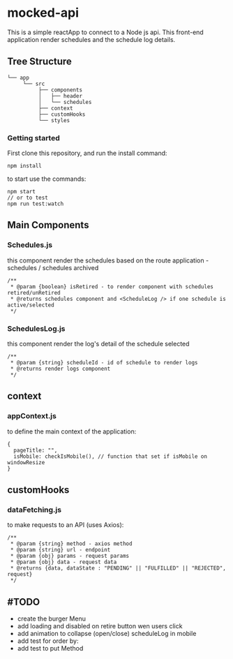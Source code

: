 # mocked-api

This is a simple reactApp to connect to a Node js api.
This front-end application render schedules and the schedule log details.

## Tree Structure

```
└── app
     └── src
          ├── components
          │   ├── header
          │   └── schedules
          ├── context
          ├── customHooks
          └── styles
```

### Getting started

First clone this repository, and run the install command:

```
npm install
```

to start use the commands:

```
npm start
// or to test
npm run test:watch
```

## Main Components

### Schedules.js

this component render the schedules based on the route application - schedules / schedules archived

```
/**
 * @param {boolean} isRetired - to render component with schedules retired/unRetired
 * @returns schedules component and <ScheduleLog /> if one schedule is active/selected
 */
```

### SchedulesLog.js

this component render the log's detail of the schedule selected

```
/**
 * @param {string} scheduleId - id of schedule to render logs
 * @returns render logs component
 */
```

## context

### appContext.js

to define the main context of the application:

```
{
  pageTitle: "",
  isMobile: checkIsMobile(), // function that set if isMobile on windowResize
}
```

## customHooks

### dataFetching.js

to make requests to an API (uses Axios):

```
/**
 * @param {string} method - axios method
 * @param {string} url - endpoint
 * @param {obj} params - request params
 * @param {obj} data - request data
 * @returns {data, dataState : "PENDING" || "FULFILLED" || "REJECTED", request}
 */
```

## #TODO

- create the burger Menu
- add loading and disabled on retire button wen users click
- add animation to collapse (open/close) scheduleLog in mobile
- add test for order by:
- add test to put Method
